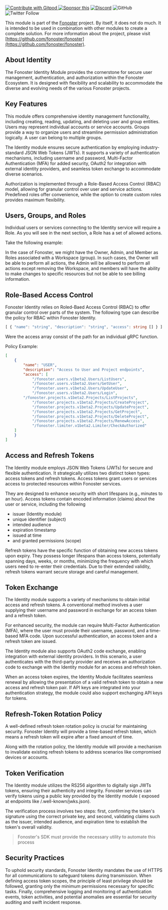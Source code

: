 <a href="https://gitpod.io/#https://github.com/fonoster/fonoster"> <img src="https://img.shields.io/badge/Contribute%20with-Gitpod-908a85?logo=gitpod" alt="Contribute with Gitpod" />
</a> [![Sponsor this](https://img.shields.io/static/v1?label=Sponsor&message=%E2%9D%A4&logo=GitHub&link=https://github.com/sponsors/fonoster)](https://github.com/sponsors/fonoster) [![Discord](https://img.shields.io/discord/1016419835455996076?color=5865F2&label=Discord&logo=discord&logoColor=white)](https://discord.gg/4QWgSz4hTC) ![GitHub](https://img.shields.io/github/license/fonoster/fonoster?color=%2347b96d) ![Twitter Follow](https://img.shields.io/twitter/follow/fonoster?style=social)

This module is part of the [Fonoster](https://fonoster.com) project. By itself, it does not do much. It is intended to be used in combination with other modules to create a complete solution. For more information about the project, please visit [https://github.com/fonoster/fonoster](https://github.com/fonoster/fonoster).

## About Identity

The Fonoster Identity Module provides the cornerstone for secure user management, authentication, and authorization within the Fonoster Ecosystem. It is designed with flexibility and scalability to accommodate the diverse and evolving needs of the various Fonoster projects.

## Key Features

This module offers comprehensive identity management functionality, including creating, reading, updating, and deleting user and group entities. Users may represent individual accounts or service accounts. Groups provide a way to organize users and streamline permission administration logically. A user can belong to multiple groups.

The Identity module ensures secure authentication by employing industry-standard JSON Web Tokens (JWTs). It supports a variety of authentication mechanisms, including username and password, Multi-Factor Authentication (MFA) for added security, OAuth2 for integration with external identity providers, and seamless token exchange to accommodate diverse scenarios.

Authorization is implemented through a Role-Based Access Control (RBAC) model, allowing for granular control over user and service actions. Predefined roles offer convenience, while the option to create custom roles provides maximum flexibility.

## Users, Groups, and Roles

Individual users or services connecting to the Identity service will require a Role. As you will see in the next section, a Role has a set of allowed actions.

Take the following example:

In the case of Fonoster, we might have the Owner, Admin, and Member as Roles associated with a Workspace (group). In such cases, the Owner will be able to perform all actions, the Admin will be allowed to perform all actions except removing the Workspace, and members will have the ability to make changes to specific resources but not be able to see billing information.

## Role-Based Access Control 

Fonoster Identity relies on Roled-Baed Access Control (RBAC) to offer granular control over parts of the system. The following type can describe the policy for RBAC within Fonoster Identity.

```typescript
[ { "name": "string", "description": "string", "access": string [] } ]
```

Were the access array consist of the path for an individual gRPC function.

Policy Example:

```json
[
 	{
 		"name": "USER",
 		"description": "Access to User and Project endpoints",
 		"access": [
			"/fonoster.users.v1beta2.Users/ListUsers",
			"/fonoster.users.v1beta2.Users/GetUser",
			"/fonoster.users.v1beta2.Users/UpdateUser",
			"/fonoster.users.v1beta2.Users/Login",
  		"/fonoster.projects.v1beta2.Projects/ListProjects",
			"/fonoster.projects.v1beta2.Projects/CreateProject",
			"/fonoster.projects.v1beta2.Projects/UpdateProject",
			"/fonoster.projects.v1beta2.Projects/GetProject",
			"/fonoster.projects.v1beta2.Projects/DeleteProject",
			"/fonoster.projects.v1beta2.Projects/RenewAccess",
			"/fonoster.limiter.v1beta2.Limiter/CheckAuthorized"
    ]
	}
]
```

## Access and Refresh Tokens

The Identity module employs JSON Web Tokens (JWTs) for secure and flexible authentication. It strategically utilizes two distinct token types: access tokens and refresh tokens. Access tokens grant users or services access to protected resources within Fonoster services. 

They are designed to enhance security with short lifespans (e.g., minutes to an hour). Access tokens contain encoded information (claims) about the user or service, including the following

- issuer (Identity module)
- unique identifier (subject)
- intended audience
- expiration timestamp
- issued at time 
- and granted permissions (scope)

Refresh tokens have the specific function of obtaining new access tokens upon expiry. They possess longer lifespans than access tokens, potentially spanning days, weeks, or months, minimizing the frequency with which users need to re-enter their credentials. Due to their extended validity, refresh tokens warrant secure storage and careful management.

## Token Exchange

The Identity module supports a variety of mechanisms to obtain initial access and refresh tokens. A conventional method involves a user supplying their username and password in exchange for an access token and a refresh token. 

For enhanced security, the module can require Multi-Factor Authentication (MFA), where the user must provide their username, password, and a time-based MFA code. Upon successful authentication, an access token and a refresh token are issued. 

The Identity module also supports OAuth2 code exchange, enabling integration with external identity providers. In this scenario, a user authenticates with the third-party provider and receives an authorization code to exchange with the Identity module for an access and refresh token.

When an access token expires, the Identity Module facilitates seamless renewal by allowing the presentation of a valid refresh token to obtain a new access and refresh token pair. If API keys are integrated into your authentication strategy, the module could also support exchanging API keys for tokens.

## Refresh-Token Rotation Policy

A well-defined refresh token rotation policy is crucial for maintaining security. Fonoster Identity will provide a time-based refresh token, which means a refresh token will expire after a fixed amount of time.

Along with the rotation policy, the Identity module will provide a mechanism to invalidate existing refresh tokens to address scenarios like compromised devices or accounts.

## Token Verification

The Identity module utilizes the RS256 algorithm to digitally sign JWTs tokens, ensuring their authenticity and integrity. Fonoster services can verify tokens using a public key provided by the Identity module ( exposed at endpoints like /.well-known/jwks.json). 

The verification process involves two steps: first, confirming the token's signature using the correct private key, and second, validating claims such as the issuer, intended audience, and expiration time to establish the token's overall validity.

> Fonoster's SDK must provide the necessary utility to automate this process

## Security  Practices

To uphold security standards, Fonoster Identity mandates the use of HTTPS for all communications to safeguard tokens during transmission. When defining access token scopes, the principle of least privilege should be followed, granting only the minimum permissions necessary for specific tasks. Finally, comprehensive logging and monitoring of authentication events, token activities, and potential anomalies are essential for security auditing and swift incident response.
